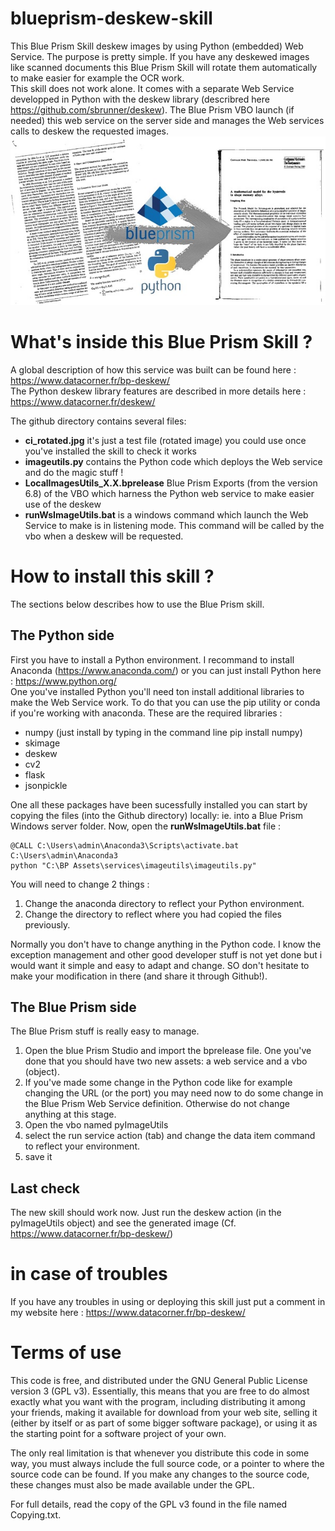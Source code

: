 # blueprism-deskew-skill
This Blue Prism Skill deskew images by using Python (embedded) Web Service. The purpose is pretty simple. If you have any deskewed images like scanned documents this Blue Prism Skill will rotate them automatically to make easier for example the OCR work.  
This skill does not work alone. It comes with a separate Web Service developped in Python with the deskew library (describred here https://github.com/sbrunner/deskew). The Blue Prism VBO launch (if needed) this web service on the server side and manages the Web services calls to deskew the requested images.
![Deskew description](https://raw.githubusercontent.com/datacorner/blueprism-deskew-skill/master/img/bpdeskew.jpg)

# What's inside this Blue Prism Skill ?
A global description of how this service was built can be found here : https://www.datacorner.fr/bp-deskew/  
The Python deskew library features are described in more details here : https://www.datacorner.fr/deskew/

The github directory contains several files:  
* **ci_rotated.jpg** it's just a test file (rotated image) you could use once you've installed the skill to check it works  
* **imageutils.py** contains the Python code which deploys the Web service and do the magic stuff !
* **LocalImagesUtils_X.X.bprelease** Blue Prism Exports (from the version 6.8) of the VBO which harness the Python web service to make easier use of the deskew
* **runWsImageUtils.bat** is a windows command which launch the Web Service to make is in listening mode. This command will be called by the vbo when a deskew will be requested.

# How to install this skill ?
The sections below describes how to use the Blue Prism skill.

## The Python side
First you have to install a Python environment. I recommand to install Anaconda (https://www.anaconda.com/) or you can just install Python here : https://www.python.org/  
One you've installed Python you'll need ton install additional libraries to make the Web Service work. To do that you can use the pip utility or conda if you're working with anaconda. These are the required libraries :
* numpy (just install by typing in the command line pip install numpy)
* skimage
* deskew
* cv2
* flask
* jsonpickle

One all these packages have been sucessfully installed you can start by copying the files (into the Github directory) locally: ie. into a Blue Prism Windows server folder.
Now, open the **runWsImageUtils.bat** file :

```
@CALL C:\Users\admin\Anaconda3\Scripts\activate.bat C:\Users\admin\Anaconda3
python "C:\BP Assets\services\imageutils\imageutils.py"
```

You will need to change 2 things :
1. Change the anaconda directory to reflect your Python environment.  
2. Change the directory to reflect where you had copied the files previously.  

Normally you don't have to change anything in the Python code. I know the exception management and other good developer stuff is not yet done but i would want it simple and easy to adapt and change. SO don't hesitate to make your modification in there (and share it through Github!).  

## The Blue Prism side

The Blue Prism stuff is really easy to manage. 
1. Open the blue Prism Studio and import the bprelease file. One you've done that you should have two new assets: a web service and a vbo (object).
2. If you've made some change in the Python code like for example changing the URL (or the port) you may need now to do some change in the Blue Prism Web Service definition. Otherwise do not change anything at this stage.
3. Open the vbo named pyImageUtils
4. select the run service action (tab) and change the data item command to reflect your environment.
5. save it

## Last check

The new skill should work now. Just run the deskew action (in the pyImageUtils object) and see the generated image (Cf. https://www.datacorner.fr/bp-deskew/)

# in case of troubles

If you have any troubles in using or deploying this skill just put a comment in my website here : https://www.datacorner.fr/bp-deskew/ 

# Terms of use

This code is free, and distributed under the GNU General Public License version 3 (GPL v3). Essentially, this means that you are free to do almost exactly what you want with the program, including distributing it among your friends, making it available for download from your web site, selling it (either by itself or as part of some bigger software package), or using it as the starting point for a software project of your own.  

The only real limitation is that whenever you distribute this code in some way, you must always include the full source code, or a pointer to where the source code can be found. If you make any changes to the source code, these changes must also be made available under the GPL.

For full details, read the copy of the GPL v3 found in the file named Copying.txt.